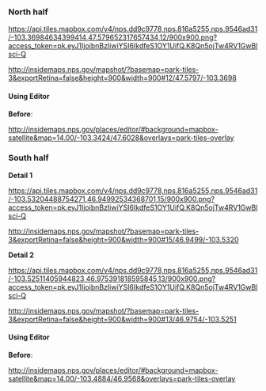 ### North half

https://api.tiles.mapbox.com/v4/nps.dd9c9778,nps.816a5255,nps.9546ad31/-103.36984634399414,47.579652317657434,12/900x900.png?access_token=pk.eyJ1IjoibnBzIiwiYSI6IkdfeS1OY1UifQ.K8Qn5ojTw4RV1GwBlsci-Q

http://insidemaps.nps.gov/mapshot/?basemap=park-tiles-3&exportRetina=false&height=900&width=900#12/47.5797/-103.3698

#### Using Editor

**Before**:

http://insidemaps.nps.gov/places/editor/#background=mapbox-satellite&map=14.00/-103.3424/47.6028&overlays=park-tiles-overlay

### South half

**Detail 1**

https://api.tiles.mapbox.com/v4/nps.dd9c9778,nps.816a5255,nps.9546ad31/-103.53204488754271,46.94992534368701,15/900x900.png?access_token=pk.eyJ1IjoibnBzIiwiYSI6IkdfeS1OY1UifQ.K8Qn5ojTw4RV1GwBlsci-Q

http://insidemaps.nps.gov/mapshot/?basemap=park-tiles-3&exportRetina=false&height=900&width=900#15/46.9499/-103.5320

**Detail 2**

https://api.tiles.mapbox.com/v4/nps.dd9c9778,nps.816a5255,nps.9546ad31/-103.52511405944823,46.975391818595845,13/900x900.png?access_token=pk.eyJ1IjoibnBzIiwiYSI6IkdfeS1OY1UifQ.K8Qn5ojTw4RV1GwBlsci-Q

http://insidemaps.nps.gov/mapshot/?basemap=park-tiles-3&exportRetina=false&height=900&width=900#13/46.9754/-103.5251

#### Using Editor

**Before**:

http://insidemaps.nps.gov/places/editor/#background=mapbox-satellite&map=14.00/-103.4884/46.9568&overlays=park-tiles-overlay
